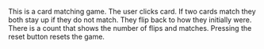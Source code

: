 This is a card matching game. The user clicks card. If two cards match they both stay up if they do not match. They flip back to how they initially were. There is a count that shows the number of flips and matches. Pressing the reset button resets the game.
